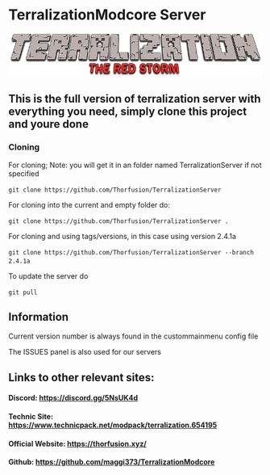 # TerralizationModcore Server

![Alt text](https://raw.githubusercontent.com/maggi373/TerralizationModcore/master/resources/terralization/textures/gui/terralization.png)

## This is the full version of terralization server with everything you need, simply clone this project and youre done

### Cloning

For cloning; Note: you will get it in an folder named TerralizationServer if not specified

`git clone https://github.com/Thorfusion/TerralizationServer`

For cloning into the current and empty folder do:

`git clone https://github.com/Thorfusion/TerralizationServer .`

For cloning and using tags/versions, in this case using version 2.4.1a

`git clone https://github.com/Thorfusion/TerralizationServer --branch 2.4.1a`

To update the server do

`git pull`



## Information

Current version number is always found in the custommainmenu config file

The ISSUES panel is also used for our servers




## Links to other relevant sites:

#### Discord: https://discord.gg/5NsUK4d

#### Technic Site: https://www.technicpack.net/modpack/terralization.654195

#### Official Website: https://thorfusion.xyz/

#### Github: https://github.com/maggi373/TerralizationModcore
